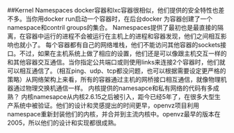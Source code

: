 ##Kernel Namespaces
docker容器和lxc容器很相似，他们提供的安全特性也差不多。当你用docker run启动一个容器时，在后台docker 为容器创建了一个namespace和contril groups的集合。
Namespaces提供了最初也是最直接的隔离，在容器中运行的进程不会被运行在主机上的进程和容器发现，他们之间相互影响也就小了。
每个容器都有自己的网络堆栈，他们不能访问其他容器的sockets接口。不过，如果在主机系统上做了相应的设置，他们还是可以像跟主机交互一样的和其他容器交互通信。当你指定公共端口或则使用links来连接2个容器时，他们就可以相互通信了。（相互ping、udp、tcp都没问题，也可以根据需要设定更严格的策略）从网络架构上来看，所有的容器通过主机的网桥接口相互通信，就像物理机器通过物理交换机通信一样。
内核提供的namesapce和私有网络的代码有多成熟？
内核namesapce从内核2.6.15之后被引入，距今已经5年了，在很多大型生产系统中被验证。他们的设计和灵感提出的时间更早，openvz项目利用namespace重新封装他们的内核，并合并到主流内核中。openvz最早的版本在2005，所以他们的设计和实现都很成熟。